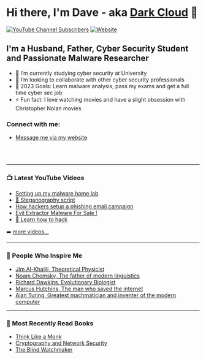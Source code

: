 # Hi there, I'm Dave - aka [Dark Cloud][youtube] 👋 

[![YouTube Channel Subscribers](https://img.shields.io/youtube/channel/subscribers/UCX2zIEJeffJKO0wFJ624fZw?logo=youtube&logoColor=red&style=for-the-badge)][youtube]
[![Website](https://img.shields.io/website?label=Dave_TechGuy.com&style=for-the-badge&url=https%3A%2F%2Fcodestackr.com)](https://www.davetechguy.com.au)



## I'm a Husband, Father, Cyber Security Student and Passionate Malware Researcher

- 🌱 I’m currently studying cyber security at University 
- 👯 I’m looking to collaborate with other cyber security professionals
- 🥅 2023 Goals: Learn malware analysis, pass my exams and get a full time cyber sec job
- ⚡ Fun fact: I love watching movies and have a slight obsession with Christopher Nolan movies

### Connect with me:

- [Message me via my website](https://www.davetechguy.com.au)

<br />
<br />

---

### 📺 Latest YouTube Videos


- [Setting up my malware home lab](https://www.youtube.com/watch?v=wtOH5o8w9c0)
- [🤔 Steganography script](https://www.youtube.com/watch?v=QJ_cEePjm5s)
- [How hackers setup a phishing email campaign](https://www.youtube.com/watch?v=TDCpEXz1iTU)
- [Evil Extractor Malware For Sale !](https://www.youtube.com/watch?v=XXZD19V_cZE)
- [🛑 Learn how to hack](https://www.youtube.com/watch?v=-u3GlcrOD4E)


➡️ [more videos...](https://www.youtube.com/channel/UCX2zIEJeffJKO0wFJ624fZw)

---

### 🙋 People Who Inspire Me


- [Jim Al-Khalili, Theoretical Physicist](https://en.wikipedia.org/wiki/Jim_Al-Khalili)
- [Noam Chomsky, The father of modern linguistics](https://en.wikipedia.org/wiki/Noam_Chomsky)
- [Richard Dawkins, Evolutionary Biologist](https://en.wikipedia.org/wiki/Richard_Dawkins)
- [Marcus Hutchins, The man who saved the internet](https://en.wikipedia.org/wiki/Marcus_Hutchins)
- [Alan Turing, Greatest machmatician and inventer of the modern computer](https://en.wikipedia.org/wiki/Alan_Turing)


---

### 📕 Most Recently Read Books


- [Think Like a Monk](https://www.amazon.com.au/Think-Like-Monk-Purpose-Everyday/dp/0008355568/ref=sr_1_1_sspa?crid=1RSCBZLMZ5QZL&keywords=think+like+a+monk&qid=1687859716&sprefix=think+like+a+mon%2Caps%2C277&sr=8-1-spons&sp_csd=d2lkZ2V0TmFtZT1zcF9hdGY&psc=1)
- [Cryptography and Network Security](https://www.amazon.com.au/Cryptography-Network-Security-Demystifying-Cryptographic/dp/9389328667/ref=sr_1_1_sspa?crid=DVQ00PN38O2P&keywords=cryptography&qid=1687859755&sprefix=cryptograp%2Caps%2C280&sr=8-1-spons&sp_csd=d2lkZ2V0TmFtZT1zcF9hdGY&psc=1)
- [The Blind Watchmaker](https://www.amazon.com.au/Blind-Watchmaker-Richard-Dawkins/dp/0141026162/ref=sr_1_1?crid=334LG20JPE0NO&keywords=blind+watchmaker&qid=1687859820&sprefix=blnd+watchmaker%2Caps%2C256&sr=8-1)


</details>

[website]: https://davetechguy.com.au
[youtube]: https://www.youtube.com/channel/UCX2zIEJeffJKO0wFJ624fZw
[linkedin]:https://www.linkedin.com/in/david-gilmore-australia
